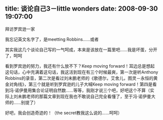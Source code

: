 title: 谈论自己3－little wonders
date: 2008-09-30 19:07:00
---

拜访罗宾逊一家

我忘记英文名字了，是meetting Robbins……或者

其实我这几个谈论自己写的一气呵成，本来是该放在一篇里吧……我是坏蛋，分开了，呵呵

看到罗宾逊的努力，我还有什么放不下？Keep moving forward！耳边总是想起这句话，心中充满着这句话，我这活到现在有三个时候最爽，第一次是听Anthony Robbins的录音，第二次是看过刘未鹏老师的《歌德尔，艾舍儿，图灵－永恒的黄金对角线》，第三个就是听到罗宾逊的儿子大喊Keep moving forward！第四是看到冯·诺伊曼用集合论证明自然数……等等，我刚才说三个吧，好吧这个不算（实际上刘未鹏老师的那篇文章到现在我也不敢说自己完全看懂了，至于冯·诺伊曼大师的……别提了）

好吧，我会创造奇迹的！（the secret教我这么说的……呵呵）